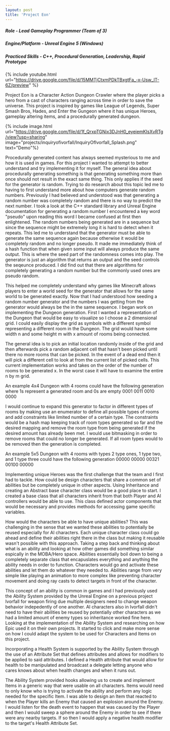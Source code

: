 ```yaml
---
layout: post
title: 'Project Eon'
---
```


##### Role - Lead Gameplay Programmer (Team of 3)
##### Engine/Platform - Unreal Engine 5 (Windows)
##### Practiced Skills - C++, Procedural Generation, Leadership, Rapid Prototype

{% include youtube.html url="https://drive.google.com/file/d/15MMTjCtxmPDkTBxgtFa_-x-Usw_lT-6Z/preview" %}

Project Eon is a Character Action Dungeon Crawler where the player picks a hero from a cast of characters ranging across time in order to save the universe. This project is inspired by games like League of Legends, Super Smash Bros, Hades, and Enter the Gungeon where it has unique Heroes, gameplay altering items, and a procedurally generated dungeon.

{% include image.html url="https://drive.google.com/file/d/1f_QrxpTGNix3DJnH0_eyeiemKIsXvRTg/view?usp=sharing" image="projects/inquiryofivorfall/InquiryOfIvorfall_Splash.png" text="Demo"%}

Procedurally generated content has always seemed mysterious to me and how it is used in games. For this project I wanted to attempt to better understand and try implementing it for myself. The general idea about procedurally generating something is that generating something more than once should not result in the exact same thing. This only applies if the seed for the generator is random. Trying to do research about this topic led me to having to first understand more about how computers generate random numbers. Previously I had believed and understood was that generating a random number was completely random and there is no way to predict the next number. I took a look at the C++ standard library and Unreal Engine documentation for generating a random number I encountered a key word "pseudo" upon reading this word I became confused at first then enlightened. The random numbers being generated are in a sequence but since the sequence might be extremely long it is hard to detect when it repeats. This led me to understand that the generator must be able to generate the same sequence again because otherwise it would be completely random and no longer pseudo. It made me immediately think of a hash function that when given some input will always produce the same output. This is where the seed part of the randomness comes into play. The generator is just an algorithm that returns an output and the seed controls the seqeunce produced. I did find out that there are algorithms for completely generating a random number but the commonly used ones are pseudo random.

This helped me completely understand why games like Minecraft allows players to enter a world seed for the generator that allows for the same world to be generated exactly. Now that I had understood how seeding a random number generator and the numbers I was getting from the generator would always be the in the same sequence. I began work on implementing the Dungeon generation. First I wanted a representation of the Dungeon that would be easy to visualize so I choose a 2 dimensional grid. I could easily display the grid as symbols with a different symbol representing a different room in the Dungeon. The grid would have some width n and some height m with x amount of rooms being connected.

The general idea is to pick an initial location randomly inside of the grid and then afterwards pick a random adjacent cell that hasn't been picked until there no more rooms that can be picked. In the event of a dead end then it will pick a different cell to look at from the current list of picked cells. This current implementation works and takes on the order of the number of rooms to be generated x. In the worst case it will have to examine the entire n by m grid.

An example 4x4 Dungeon with 4 rooms could have the following generation where 1s represent a generated room and 0s are empty
0001
0011
0010
0000

I would continue to expand this generator to factor in different types of rooms by making use an enumerator to define all possible types of rooms and add constraints like limited number of a certain type. The constraints would be a hash map keeping track of room types generated so far and the desired mapping and remove the room type from being generated if the desired amount has already been met. I would use bitmasking in order to remove rooms that could no longer be generated. If all room types would to be removed then the generation is completed.

An example 5x5 Dungeon with 4 rooms with types 2 type ones, 1 type two, and 1 type three could have the following generation
00000
00000
00321
00100
00000

Implementing unique Heroes was the first challenge that the team and I first had to tackle. How could be design characters that share a common set of abilities but be completely unique in other aspects. Using Inheritance and creating an Abstract base character class would be a good place to start. I created a base class that all characters inherit from that both Player and AI controllers would be able to use. This class defined actor components that would be necessary and provides methods for accessing game specific variables.

How would the characters be able to have unique abilities? This was challenging in the sense that we wanted these abilities to potentially be reused especially for AI characters. Each unique character class could go ahead and define their abilities right there in the class but making it reusable wasn't possible with this approach. Taking a step back and thinking about what is an ability and looking at how other games did something similar espically in the MOBA/Hero space. Abilities essentially boil down to being a completely separate class that encapuslates everything and anything the ability needs in order to function. Characters would go and activate these abilities and let them do whatever they needed to. Abilities range from very simple like playing an animation to more complex like preventing character movement and doing ray casts to detect targets in front of the character.

This concept of an ability is common in games and I had previously used the Ability System provided by the Unreal Engine on a previous project Ivorfall for weapon firing due multiple designers need to change weapon behavior indepedently of one another. AI characters also in Ivorfall didn't need to have their abilities be reused by potentially other characters as we had a limited amount of enemy types so inheritance worked fine here. Looking at the implementation of the Ability System and researching on how Epic used it on their own projects. It started to click and make more sense on how I could adapt the system to be used for Characters and Items on this project.

Incorporating a Health System is supported by the Ability System through the use of an Attribute Set that defines attributes and allows for modifiers to be applied to said attributes. I defined a Health attribute that would allow for health to be manipulated and broadcast a delegate letting anyone who cares knows about when health changes and when it runs out.

The Ability System provided hooks allowing us to create and implement Items in a generic way that were usable on all characters. Items would need to only know who is trying to activate the ability and perform any logic needed for the specific Item. I was able to design an Item that reacted to when the Player kills an Enemy that caused an explosion around the Enemy. I would listen for the death event to happen that was caused by the Player and then I would sweep a sphere around the Enemy in order to see if there were any nearby targets. If so then I would apply a negative health modifier to the target's Health Attribute Set.
